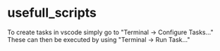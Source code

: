 # usefull_scripts

To create tasks in vscode simply go to "Terminal -> Configure Tasks..."
These can then be executed by using "Terminal -> Run Task..."
